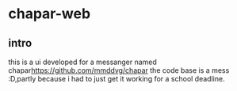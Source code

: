 # chapar-web

## intro

this is a ui developed for a messanger named chapar<https://github.com/mmddvg/chapar>
the code base is a mess :D,partly because i had to just get it working for a school deadline.
